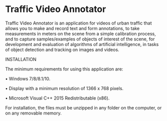# Traffic Video Annotator
Traffic Video Annotator is an application for videos of urban traffic that allows you to make and record text and form annotations, to take measurements in meters on the scene from a simple calibration process, and to capture samples/examples of objects of interest of the scene, for development and evaluation of algorithms of artificial intelligence, in tasks of object detection and tracking on images and videos.

INSTALLATION

The minimum requirements for using this application are:

• Windows 7/8/8.1/10.

• Display with a minimum resolution of 1366 x 768 pixels.

• Microsoft Visual C++ 2015 Redistributable (x86).

For installation, the files must be unzipped in any folder on the computer, or on any removable memory.
